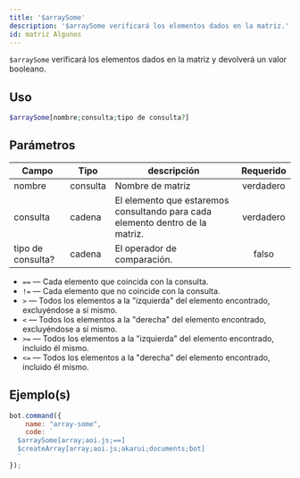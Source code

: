 ```yaml
---
title: '$arraySome'
description: '$arraySome verificará los elementos dados en la matriz.'
id: matriz Algunos
---
```


`$arraySome`  verificará los elementos dados en la matriz y devolverá un valor booleano.

## Uso

```php
$arraySome[nombre;consulta;tipo de consulta?]
```

## Parámetros

| Campo             | Tipo     | descripción                                                                   | Requerido |
| ----------------- | -------- | ----------------------------------------------------------------------------- |:---------:|
| nombre            | consulta | Nombre de matriz                                                              | verdadero |
| consulta          | cadena   | El elemento que estaremos consultando para cada elemento dentro de la matriz. | verdadero |
| tipo de consulta? | cadena   | El operador de comparación.                                                   |   falso   |

* `==` — Cada elemento que coincida con la consulta.
* `!=` — Cada elemento que no coincide con la consulta.
* `>`  — Todos los elementos a la "izquierda" del elemento encontrado, excluyéndose a sí mismo.
* `<`  — Todos los elementos a la "derecha" del elemento encontrado, excluyéndose a sí mismo.
* `>=` — Todos los elementos a la "izquierda" del elemento encontrado, incluido él mismo.
* `<=` — Todos los elementos a la "derecha" del elemento encontrado, incluido él mismo.

## Ejemplo(s)

```javascript
bot.command({
    name: "array-some",
    code: `
  $arraySome[array;aoi.js;==]
  $createArray[array;aoi.js;akarui;documents;bot]
  `
});
```